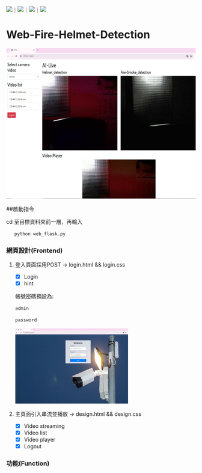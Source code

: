 ![](https://img.shields.io/github/stars/duzhewen0404/Web-Fire-Helmet-Detection.svg)｜![](https://img.shields.io/github/forks/duzhewen0404/Web-Fire-Helmet-Detection.svg)｜![](https://img.shields.io/github/issues-pr/duzhewen0404/Web-Fire-Helmet-Detection.svg)｜![](https://img.shields.io/github/issues/duzhewen0404/Web-Fire-Helmet-Detection.svg)
# Web-Fire-Helmet-Detection
<img src="./static/images/messageImage_1718391351649.jpg" alt="專案封面圖" width="600" height="400"/>

##啟動指令

   cd 至目標資料夾前一層，再輸入
```bash
   python web_flask.py
``` 

### 網頁設計(Frontend)

1. 登入頁面採用POST -> login.html && login.css

   - [x] Login  
   - [x] hint
   
   帳號密碼預設為:
   ```bash
   admin
   ```
   ```bash
   password
   ```
   <img src="./static/images/messageImage_1718391448459.jpg" alt="專案封面圖" width="300" height="200"/>

2. 主頁面引入串流並播放 -> design.html && design.css
   - [x] Video streaming  
   - [x] Video list
   - [x] Video player
   - [x] Logout

### 功能(Function)

